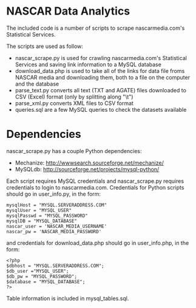 NASCAR Data Analytics
==================================

The included code is a number of scripts to scrape nascarmedia.com's
Statistical Services.

The scripts are used as follow:

 * nascar\_scrape.py is used for crawling nascarmedia.com's Statistical
 Services and saving link information to a MySQL database
 * download\_data.php is used to take all of the links for data file froms
 NASCAR media and downloading them, both to a file on the computer and the
 database
 * parse\_text.py converts all text (TXT and AGATE) files downloaded to CSV
 (Excel) format (only by splitting along "\\t")
 * parse\_xml.py converts XML files to CSV format
 * queries.sql are a few MySQL queries to check the datasets available



Dependencies
=================================

nascar\_scrape.py has a couple Python dependencies:

 * Mechanize: http://wwwsearch.sourceforge.net/mechanize/
 * MySQLdb: http://sourceforge.net/projects/mysql-python/


Each script requires MySQL credentials and nascar\_scrape.py requires
credentials to login to nascarmedia.com.  Credentials for Python scripts should
go in user\_info.py, in the form:

	mysqlHost = "MYSQL.SERVERADDRESS.COM" 
	mysqlUser = "MYSQL_USER"
	mysqlPasswd = "MYSQL_PASSWORD"
	mysqlDB = "MYSQL_DATABASE"
	nascar_user = 'NASCAR_MEDIA_USERNAME'
	nascar_pw = 'NASCAR_MEDIA_PASSWORD' 


and credentials for download\_data.php should go in
user\_info.php, in the form:

	<?php
	$dbhost = "MYSQL.SERVERADDRESS.COM";
	$db_user ="MYSQL_USER";
	$db_pw = "MYSQL_PASSWORD";
	$database = "MYSQL_DATABASE";
	?>

Table information is included in mysql\_tables.sql.
